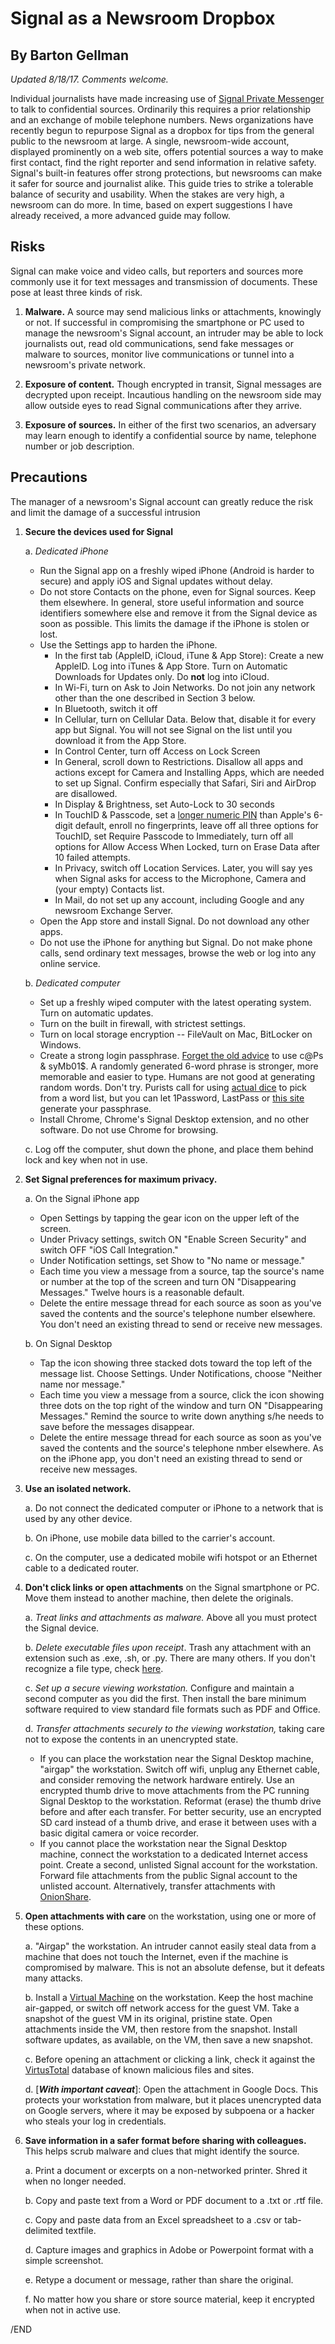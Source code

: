 # Signal as a Newsroom Dropbox
## By Barton Gellman
*Updated 8/18/17. Comments welcome.*

Individual journalists have made increasing use of [Signal Private Messenger](https://whispersystems.org/) to talk to confidential sources. Ordinarily this requires a prior relationship and an exchange of mobile telephone numbers. News organizations have recently begun to repurpose Signal as a dropbox for tips from the general public to the newsroom at large. A single, newsroom-wide account, displayed prominently on a web site, offers potential sources a way to make first contact, find the right reporter and send information in relative safety. Signal's built-in features offer strong protections, but newsrooms can make it safer for source and journalist alike. This guide tries to strike a tolerable balance of security and usability. When the stakes are very high, a newsroom can do more. In time, based on expert suggestions I have already received, a more advanced guide may follow.
  
## Risks

Signal can make voice and video calls, but reporters and sources more commonly use it for text messages and transmission of documents. These pose at least three kinds of risk.

1. **Malware.** A source may send malicious links or attachments, knowingly or not. If successful in compromising the smartphone or PC used to manage the newsroom's Signal account, an intruder may be able to lock journalists out, read old communications, send fake messages or malware to sources, monitor live communications or tunnel into a newsroom's private network. 

2. **Exposure of content.** Though encrypted in transit, Signal messages are decrypted upon receipt. Incautious handling on the newsroom side may allow outside eyes to read Signal communications after they arrive.

3. **Exposure of sources.** In either of the first two scenarios, an adversary may learn enough to identify a confidential source by name, telephone number or job description.

## Precautions

The manager of a newsroom's Signal account can greatly reduce the risk and limit the damage of a successful intrusion

1. **Secure the devices used for Signal**

	a. *Dedicated iPhone* 
	
	- Run the Signal app on a freshly wiped iPhone (Android is harder to secure) and apply iOS and Signal updates without delay. 
	- Do not store Contacts on the phone, even for Signal sources. Keep them elsewhere. In general, store useful information and source identifiers somewhere else and remove it from the Signal device as soon as possible. This limits the damage if the iPhone is stolen or lost.
	- Use the Settings app to harden the iPhone. 
		- In the first tab (AppleID, iCloud, iTune & App Store): Create a new AppleID. Log into iTunes & App Store. Turn on Automatic Downloads for Updates only. Do **not** log into iCloud. 
		- In Wi-Fi, turn on Ask to Join Networks. Do not join any network other than the one described in Section 3 below.
		- In Bluetooth, switch it off
		- In Cellular, turn on Cellular Data. Below that, disable it for every app but Signal. You will not see Signal on the list until you download it from the App Store.
		- In Control Center, turn off Access on Lock Screen
		- In General, scroll down to Restrictions. Disallow all apps and actions except for Camera and Installing Apps, which are needed to set up Signal. Confirm especially that Safari, Siri and AirDrop are disallowed.
		- In Display & Brightness, set Auto-Lock to 30 seconds
		- In TouchID & Passcode, set a [longer numeric PIN](https://theintercept.com/2016/02/18/passcodes-that-can-defeat-fbi-ios-backdoor/) than Apple's 6-digit default, enroll no fingerprints, leave off all three options for TouchID, set Require Passcode to Immediately, turn off all options for Allow Access When Locked, turn on Erase Data after 10 failed attempts.
		- In Privacy, switch off Location Services. Later, you will say yes when Signal asks for access to the Microphone, Camera and (your empty) Contacts list.
		- In Mail, do not set up any account, including Google and any newsroom Exchange Server.
	- Open the App store and install Signal. Do not download any other apps.  
	- Do not use the iPhone for anything but Signal. Do not make phone calls, send ordinary text messages, browse the web or log into any online service.
	
	b. *Dedicated computer*
	
	- Set up a freshly wiped computer with the latest operating system. Turn on automatic updates.
	- Turn on the built in firewall, with strictest settings. 
	- Turn on local storage encryption -- FileVault on Mac, BitLocker on Windows. 
	- Create a strong login passphrase. [Forget the old advice](https://www.wsj.com/articles/the-man-who-wrote-those-password-rules-has-a-new-tip-n3v-r-m1-d-1502124118) to use c@Ps & syMb01$. A randomly generated 6-word phrase is stronger, more memorable and easier to type. Humans are not good at generating random words. Don't try. Purists call for using [actual dice](http://world.std.com/~reinhold/diceware.html) to pick from a word list, but you can let 1Password, LastPass or [this site](https://www.dmuth.org/diceware/?debug=6) generate your passphrase.
	- Install Chrome, Chrome's Signal Desktop extension, and no other software. Do not use Chrome for browsing.
	
	c. Log off the computer, shut down the phone, and place them behind lock and key when not in use.
	
2. **Set Signal preferences for maximum privacy.**

	a. On the Signal iPhone app 

	- Open Settings by tapping the gear icon on the upper left of the screen.
	- Under Privacy settings, switch ON "Enable Screen Security" and switch OFF "iOS Call Integration." 
	- Under Notification settings, set Show to "No name or message." 
	- Each time you view a message from a source, tap the source's name or number at the top of the screen and turn ON "Disappearing Messages." Twelve hours is a reasonable default.
	- Delete the entire message thread for each source as soon as you've saved the contents and the source's telephone number elsewhere. You don't need an existing thread to send or receive new messages.
		
	b. On Signal Desktop

	- Tap the icon showing three stacked dots toward the top left of the message list. Choose Settings. Under Notifications, choose "Neither name nor message."
	- Each time you view a message from a source, click the icon showing three dots on the top right of the window and turn ON "Disappearing Messages." Remind the source to write down anything s/he needs to save before the messages disappear.
	- Delete the entire message thread for each source as soon as you've saved the contents and the source's telephone nmber elsewhere. As on the iPhone app, you don't need an existing thread to send or receive new messages.

3. **Use an isolated network.** 

	a. Do not connect the dedicated computer or iPhone to a network that is used by any other device. 
	
	b. On iPhone, use mobile data billed to the carrier's account. 
	
	c. On the computer, use a dedicated mobile wifi hotspot or an Ethernet cable to a dedicated router.

4. **Don't click links or open attachments** on the Signal smartphone or PC. Move them instead to another machine, then delete the originals.

	a. *Treat links and attachments as malware.* Above all you must protect the Signal device. 
	
	b. *Delete executable files upon receipt*. Trash any attachment with an extension such as .exe, .sh, or .py. There are many others. If you don't recognize a file type, check [here](https://www.lifewire.com/list-of-executable-file-extensions-2626061).
	
	c. *Set up a secure viewing workstation.* Configure and maintain a second computer as you did the first. Then install the bare minimum software required to view standard file formats such as PDF and Office.
		
	d. *Transfer attachments securely to the viewing workstation,* taking care not to expose the contents in an unencrypted state.
	
	- If you can place the workstation near the Signal Desktop machine, "airgap" the workstation. Switch off wifi, unplug any Ethernet cable, and consider removing the network hardware entirely. Use an encrypted thumb drive to move attachments from the PC running Signal Desktop to the workstation. Reformat (erase) the thumb drive before and after each transfer. For better security, use an encrypted SD card instead of a thumb drive, and erase it between uses with a basic digital camera or voice recorder.
	- If you cannot place the workstation near the Signal Desktop machine, connect the workstation to a dedicated Internet access point. Create a second, unlisted Signal account for the workstation. Forward file attachments from the public Signal account to the unlisted account. Alternatively, transfer attachments with [OnionShare](https://onionshare.org/). 
	
5. **Open attachments with care** on the workstation, using one or more of these options. 

	a. "Airgap" the workstation. An intruder cannot easily steal data from a machine that does not touch the Internet, even if the machine is compromised by malware. This is not an absolute defense, but it defeats many attacks.
	
	b. Install a [Virtual Machine](https://lifehacker.com/5204434/the-beginners-guide-to-creating-virtual-machines-with-virtualbox) on the workstation. Keep the host machine air-gapped, or switch off network access for the guest VM. Take a snapshot of the guest VM in its original, pristine state. Open attachments inside the VM, then restore from the snapshot. Install software updates, as available, on the VM, then save a new snapshot.
	
	c. Before opening an attachment or clicking a link, check it against the [VirtusTotal](https://www.virustotal.com) database of known malicious files and sites.
	
	d. [***With important caveat***]: Open the attachment in Google Docs. This protects your workstation from malware, but it places unencrypted data on Google servers, where it may be exposed by subpoena or a hacker who steals your log in credentials. 
	
6. **Save information in a safer format before sharing with colleagues.** This helps scrub malware and clues that might identify the source.   

	a. Print a document or excerpts on a non-networked printer. Shred it when no longer needed. 
	
	b. Copy and paste text from a Word or PDF document to a .txt or .rtf file. 
	
	c. Copy and paste data from an Excel spreadsheet to a .csv or tab-delimited textfile.
	
	d. Capture images and graphics in Adobe or Powerpoint format with a simple screenshot.
	
	e. Retype a document or message, rather than share the original.
	
	f. No matter how you share or store source material, keep it encrypted when not in active use.
		
/END	
  
